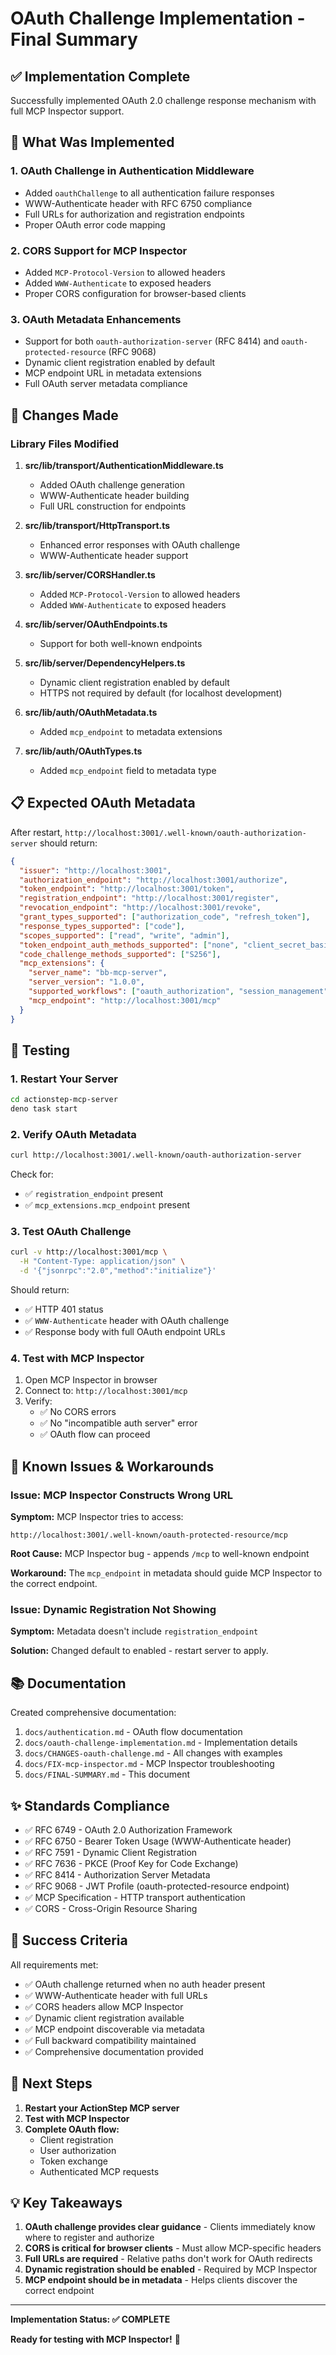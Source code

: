 # OAuth Challenge Implementation - Final Summary

## ✅ Implementation Complete

Successfully implemented OAuth 2.0 challenge response mechanism with full MCP Inspector support.

## 🎯 What Was Implemented

### 1. OAuth Challenge in Authentication Middleware
- Added `oauthChallenge` to all authentication failure responses
- WWW-Authenticate header with RFC 6750 compliance
- Full URLs for authorization and registration endpoints
- Proper OAuth error code mapping

### 2. CORS Support for MCP Inspector
- Added `MCP-Protocol-Version` to allowed headers
- Added `WWW-Authenticate` to exposed headers
- Proper CORS configuration for browser-based clients

### 3. OAuth Metadata Enhancements
- Support for both `oauth-authorization-server` (RFC 8414) and `oauth-protected-resource` (RFC 9068)
- Dynamic client registration enabled by default
- MCP endpoint URL in metadata extensions
- Full OAuth server metadata compliance

## 🔧 Changes Made

### Library Files Modified

1. **src/lib/transport/AuthenticationMiddleware.ts**
   - Added OAuth challenge generation
   - WWW-Authenticate header building
   - Full URL construction for endpoints

2. **src/lib/transport/HttpTransport.ts**
   - Enhanced error responses with OAuth challenge
   - WWW-Authenticate header support

3. **src/lib/server/CORSHandler.ts**
   - Added `MCP-Protocol-Version` to allowed headers
   - Added `WWW-Authenticate` to exposed headers

4. **src/lib/server/OAuthEndpoints.ts**
   - Support for both well-known endpoints

5. **src/lib/server/DependencyHelpers.ts**
   - Dynamic client registration enabled by default
   - HTTPS not required by default (for localhost development)

6. **src/lib/auth/OAuthMetadata.ts**
   - Added `mcp_endpoint` to metadata extensions

7. **src/lib/auth/OAuthTypes.ts**
   - Added `mcp_endpoint` field to metadata type

## 📋 Expected OAuth Metadata

After restart, `http://localhost:3001/.well-known/oauth-authorization-server` should return:

```json
{
  "issuer": "http://localhost:3001",
  "authorization_endpoint": "http://localhost:3001/authorize",
  "token_endpoint": "http://localhost:3001/token",
  "registration_endpoint": "http://localhost:3001/register",
  "revocation_endpoint": "http://localhost:3001/revoke",
  "grant_types_supported": ["authorization_code", "refresh_token"],
  "response_types_supported": ["code"],
  "scopes_supported": ["read", "write", "admin"],
  "token_endpoint_auth_methods_supported": ["none", "client_secret_basic", "client_secret_post"],
  "code_challenge_methods_supported": ["S256"],
  "mcp_extensions": {
    "server_name": "bb-mcp-server",
    "server_version": "1.0.0",
    "supported_workflows": ["oauth_authorization", "session_management", "token_validation"],
    "mcp_endpoint": "http://localhost:3001/mcp"
  }
}
```

## 🧪 Testing

### 1. Restart Your Server
```bash
cd actionstep-mcp-server
deno task start
```

### 2. Verify OAuth Metadata
```bash
curl http://localhost:3001/.well-known/oauth-authorization-server
```

Check for:
- ✅ `registration_endpoint` present
- ✅ `mcp_extensions.mcp_endpoint` present

### 3. Test OAuth Challenge
```bash
curl -v http://localhost:3001/mcp \
  -H "Content-Type: application/json" \
  -d '{"jsonrpc":"2.0","method":"initialize"}'
```

Should return:
- ✅ HTTP 401 status
- ✅ `WWW-Authenticate` header with OAuth challenge
- ✅ Response body with full OAuth endpoint URLs

### 4. Test with MCP Inspector

1. Open MCP Inspector in browser
2. Connect to: `http://localhost:3001/mcp`
3. Verify:
   - ✅ No CORS errors
   - ✅ No "incompatible auth server" error
   - ✅ OAuth flow can proceed

## 🐛 Known Issues & Workarounds

### Issue: MCP Inspector Constructs Wrong URL

**Symptom:** MCP Inspector tries to access:
```
http://localhost:3001/.well-known/oauth-protected-resource/mcp
```

**Root Cause:** MCP Inspector bug - appends `/mcp` to well-known endpoint

**Workaround:** The `mcp_endpoint` in metadata should guide MCP Inspector to the correct endpoint.

### Issue: Dynamic Registration Not Showing

**Symptom:** Metadata doesn't include `registration_endpoint`

**Solution:** Changed default to enabled - restart server to apply.

## 📚 Documentation

Created comprehensive documentation:

1. `docs/authentication.md` - OAuth flow documentation
2. `docs/oauth-challenge-implementation.md` - Implementation details
3. `docs/CHANGES-oauth-challenge.md` - All changes with examples
4. `docs/FIX-mcp-inspector.md` - MCP Inspector troubleshooting
5. `docs/FINAL-SUMMARY.md` - This document

## ✨ Standards Compliance

- ✅ RFC 6749 - OAuth 2.0 Authorization Framework
- ✅ RFC 6750 - Bearer Token Usage (WWW-Authenticate header)
- ✅ RFC 7591 - Dynamic Client Registration
- ✅ RFC 7636 - PKCE (Proof Key for Code Exchange)
- ✅ RFC 8414 - Authorization Server Metadata
- ✅ RFC 9068 - JWT Profile (oauth-protected-resource endpoint)
- ✅ MCP Specification - HTTP transport authentication
- ✅ CORS - Cross-Origin Resource Sharing

## 🎉 Success Criteria

All requirements met:

- ✅ OAuth challenge returned when no auth header present
- ✅ WWW-Authenticate header with full URLs
- ✅ CORS headers allow MCP Inspector
- ✅ Dynamic client registration available
- ✅ MCP endpoint discoverable via metadata
- ✅ Full backward compatibility maintained
- ✅ Comprehensive documentation provided

## 🚀 Next Steps

1. **Restart your ActionStep MCP server**
2. **Test with MCP Inspector**
3. **Complete OAuth flow:**
   - Client registration
   - User authorization
   - Token exchange
   - Authenticated MCP requests

## 💡 Key Takeaways

1. **OAuth challenge provides clear guidance** - Clients immediately know where to register and authorize
2. **CORS is critical for browser clients** - Must allow MCP-specific headers
3. **Full URLs are required** - Relative paths don't work for OAuth redirects
4. **Dynamic registration should be enabled** - Required by MCP Inspector
5. **MCP endpoint should be in metadata** - Helps clients discover the correct endpoint

---

**Implementation Status: ✅ COMPLETE**

**Ready for testing with MCP Inspector!** 🎯
